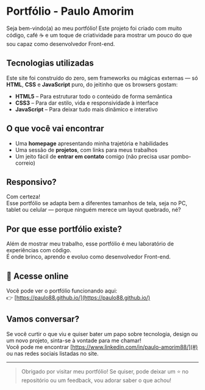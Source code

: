 # Portfólio - Paulo Amorim

Seja bem-vindo(a) ao meu portfólio!
Este projeto foi criado com muito código, café ☕ e um toque de criatividade para mostrar um pouco do que sou capaz como desenvolvedor Front-end.

## Tecnologias utilizadas

Este site foi construído do zero, sem frameworks ou mágicas externas — só **HTML**, **CSS** e **JavaScript** puro, do jeitinho que os browsers gostam:

- **HTML5** – Para estruturar todo o conteúdo de forma semântica  
- **CSS3** – Para dar estilo, vida e responsividade à interface  
- **JavaScript** – Para deixar tudo mais dinâmico e interativo  

## O que você vai encontrar

- Uma **homepage** apresentando minha trajetória e habilidades  
- Uma sessão de **projetos**, com links para meus trabalhos  
- Um jeito fácil de **entrar em contato** comigo (não precisa usar pombo-correio)

## Responsivo?

Com certeza!  
Esse portfólio se adapta bem a diferentes tamanhos de tela, seja no PC, tablet ou celular — porque ninguém merece um layout quebrado, né?

## Por que esse portfólio existe?

Além de mostrar meu trabalho, esse portfólio é meu laboratório de experiências com código.  
É onde brinco, aprendo e evoluo como desenvolvedor Front-end.

## 🔗 Acesse online

Você pode ver o portfólio funcionando aqui:  
👉 [https://paulo88.github.io/](https://paulo88.github.io/)

## Vamos conversar?

Se você curtir o que viu e quiser bater um papo sobre tecnologia, design ou um novo projeto, sinta-se à vontade para me chamar!  
Você pode me encontrar [https://www.linkedin.com/in/paulo-amorim88/](#) ou nas redes sociais listadas no site.

---

> Obrigado por visitar meu portfólio!
> Se quiser, pode deixar um ⭐ no repositório ou um feedback, vou adorar saber o que achou!
